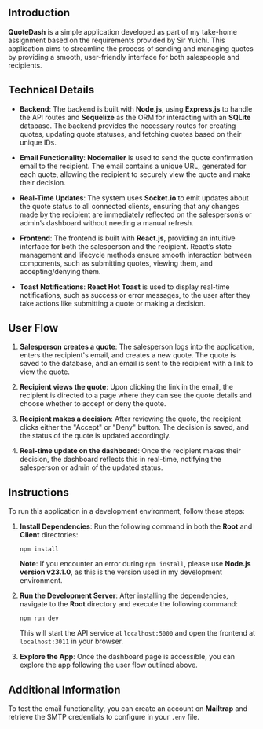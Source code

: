 <h2>Introduction</h2><p><strong>QuoteDash</strong> is a simple application developed as part of my take-home assignment based on the requirements provided by Sir Yuichi. This application aims to streamline the process of sending and managing quotes by providing a smooth, user-friendly interface for both salespeople and recipients.</p><h2>Technical Details</h2><ul><li><p><strong>Backend</strong>: The backend is built with <strong>Node.js</strong>, using <strong>Express.js</strong> to handle the API routes and <strong>Sequelize</strong> as the ORM for interacting with an <strong>SQLite</strong> database. The backend provides the necessary routes for creating quotes, updating quote statuses, and fetching quotes based on their unique IDs.</p></li><li><p><strong>Email Functionality</strong>: <strong>Nodemailer</strong> is used to send the quote confirmation email to the recipient. The email contains a unique URL, generated for each quote, allowing the recipient to securely view the quote and make their decision.</p></li><li><p><strong>Real-Time Updates</strong>: The system uses <strong>Socket.io</strong> to emit updates about the quote status to all connected clients, ensuring that any changes made by the recipient are immediately reflected on the salesperson’s or admin’s dashboard without needing a manual refresh.</p></li><li><p><strong>Frontend</strong>: The frontend is built with <strong>React.js</strong>, providing an intuitive interface for both the salesperson and the recipient. React’s state management and lifecycle methods ensure smooth interaction between components, such as submitting quotes, viewing them, and accepting/denying them.</p></li><li><p><strong>Toast Notifications</strong>: <strong>React Hot Toast</strong> is used to display real-time notifications, such as success or error messages, to the user after they take actions like submitting a quote or making a decision.</p></li></ul><h2>User Flow</h2><ol><li><p><strong>Salesperson creates a quote</strong>: The salesperson logs into the application, enters the recipient's email, and creates a new quote. The quote is saved to the database, and an email is sent to the recipient with a link to view the quote.</p></li><li><p><strong>Recipient views the quote</strong>: Upon clicking the link in the email, the recipient is directed to a page where they can see the quote details and choose whether to accept or deny the quote.</p></li><li><p><strong>Recipient makes a decision</strong>: After reviewing the quote, the recipient clicks either the "Accept" or "Deny" button. The decision is saved, and the status of the quote is updated accordingly.</p></li><li><p><strong>Real-time update on the dashboard</strong>: Once the recipient makes their decision, the dashboard reflects this in real-time, notifying the salesperson or admin of the updated status.</p></li></ol><h2>Instructions</h2><p>To run this application in a development environment, follow these steps:</p><ol><li><p><strong>Install Dependencies</strong>:
Run the following command in both the <strong>Root</strong> and <strong>Client</strong> directories:</p><p><code>npm install</code></p><p><strong>Note</strong>: If you encounter an error during <code>npm install</code>, please use <strong>Node.js version v23.1.0</strong>, as this is the version used in my development environment.</p></li><li><p><strong>Run the Development Server</strong>:
After installing the dependencies, navigate to the <strong>Root</strong> directory and execute the following command:</p><p><code>npm run dev</code></p><p>This will start the API service at <code>localhost:5000</code> and open the frontend at <code>localhost:3011</code> in your browser.</p></li><li><p><strong>Explore the App</strong>:
Once the dashboard page is accessible, you can explore the app following the user flow outlined above.</p></li></ol><h2>Additional Information</h2><p>To test the email functionality, you can create an account on <strong>Mailtrap</strong> and retrieve the SMTP credentials to configure in your <code>.env</code> file.</p>
